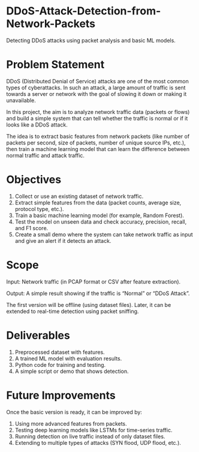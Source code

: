 # DDoS-Attack-Detection-from-Network-Packets
Detecting DDoS attacks using packet analysis and basic ML models.


# Problem Statement

DDoS (Distributed Denial of Service) attacks are one of the most common types of cyberattacks. In such an attack, a large amount of traffic is sent towards a server or network with the goal of slowing it down or making it unavailable.

In this project, the aim is to analyze network traffic data (packets or flows) and build a simple system that can tell whether the traffic is normal or if it looks like a DDoS attack.

The idea is to extract basic features from network packets (like number of packets per second, size of packets, number of unique source IPs, etc.), then train a machine learning model that can learn the difference between normal traffic and attack traffic.


# Objectives

1. Collect or use an existing dataset of network traffic.
2. Extract simple features from the data (packet counts, average size, protocol type, etc.).
3. Train a basic machine learning model (for example, Random Forest).
4. Test the model on unseen data and check accuracy, precision, recall, and F1 score.
5. Create a small demo where the system can take network traffic as input and give an alert if it detects an attack.


# Scope

Input: Network traffic (in PCAP format or CSV after feature extraction).

Output: A simple result showing if the traffic is “Normal” or “DDoS Attack”.

The first version will be offline (using dataset files). Later, it can be extended to real-time detection using packet sniffing.


# Deliverables

1. Preprocessed dataset with features.
2. A trained ML model with evaluation results.
3. Python code for training and testing.
4. A simple script or demo that shows detection.


# Future Improvements

Once the basic version is ready, it can be improved by:
1. Using more advanced features from packets.
2. Testing deep learning models like LSTMs for time-series traffic.
3. Running detection on live traffic instead of only dataset files.
4. Extending to multiple types of attacks (SYN flood, UDP flood, etc.).

